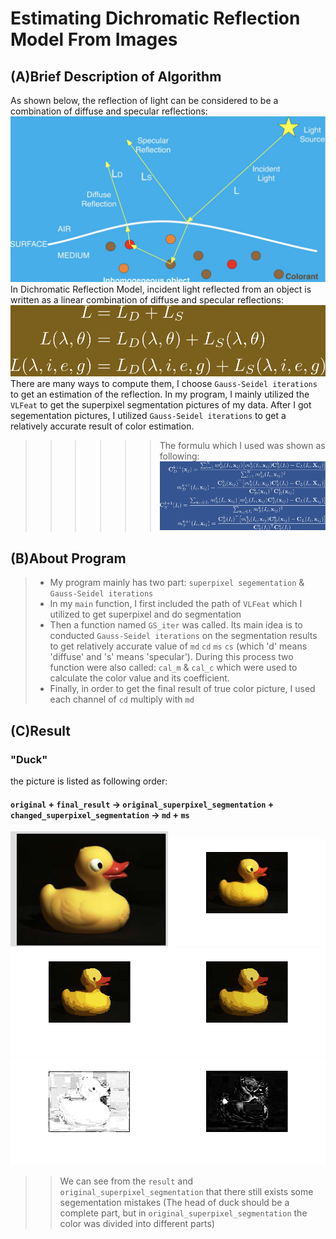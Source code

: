 # Estimating Dichromatic Reflection Model From Images 
## (A)Brief Description of Algorithm
As shown below, the reflection of light can be considered to be a combination of diffuse and specular reflections:
![](https://github.com/kong931780511/photogrammtry_midterm/blob/master/pic.jpg)
In Dichromatic Reflection Model, incident light reflected from an object is written as a linear combination of diffuse and specular reflections:
![](https://github.com/kong931780511/photogrammtry_midterm/blob/master/model_form.png)
There are many ways to compute them, I choose `Gauss-Seidel iterations` to get an estimation of the reflection.
In my program, I mainly utilized the `VLFeat` to get the superpixel segmentation pictures of my data. After I got segementation pictures, I utilized `Gauss-Seidel iterations` to get a relatively accurate result of color estimation.
>>>>>>The formulu which I used was shown as following:
![](https://github.com/kong931780511/photogrammtry_midterm/blob/master/form.jpg)
## (B)About Program
>* My program mainly has two part: `superpixel segementation` & `Gauss-Seidel iterations`
>* In my `main` function, I first included the path of `VLFeat` which I utilized to get superpixel and do segmentation
>* Then a function named `GS_iter` was called. Its main idea is to conducted `Gauss-Seidel iterations` on the segmentation results to get relatively accurate value of `md` `cd` `ms` `cs` (which 'd' means 'diffuse' and 's' means 'specular'). During this process two function were also called: `cal_m` & `cal_c` which were used to calculate the color value and its coefficient.
>* Finally, in order to get the final result of true color picture, I used each channel of `cd` multiply with `md`
## (C)Result
### "Duck" 
the picture is listed as following order: 
#### `original` + `final_result` -> `original_superpixel_segmentation` + `changed_superpixel_segmentation` -> `md` + `ms`
<img src="https://github.com/kong931780511/photogrammtry_midterm/blob/master/data/duck/6.png" width="50%" height="50%"><img src="https://github.com/kong931780511/photogrammtry_midterm/blob/master/data/duck/6_result.png" width="50%" height="50%">
<img src="https://github.com/kong931780511/photogrammtry_midterm/blob/master/data/duck/6_ori_sup.png" width="50%" height="50%"><img src="https://github.com/kong931780511/photogrammtry_midterm/blob/master/data/duck/6_change_sup.png" width="50%" height="50%">
<img src="https://github.com/kong931780511/photogrammtry_midterm/blob/master/data/duck/6_md.png" width="50%" height="50%"><img src="https://github.com/kong931780511/photogrammtry_midterm/blob/master/data/duck/6_ms.png" width="50%" height="50%">
>>We can see from the `result` and `original_superpixel_segmentation` that there still exists some segementation mistakes (The head of duck should be a complete part, but in `original_superpixel_segmentation` the color was divided into different parts) 

